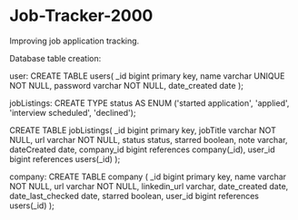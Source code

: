 # Job-Tracker-2000
Improving job application tracking.


Database table creation:

user:
CREATE TABLE users(
  _id bigint primary key,
  name varchar UNIQUE NOT NULL,
  password varchar NOT NULL,
  date_created date
);


jobListings:
CREATE TYPE status AS ENUM ('started application', 'applied', 'interview scheduled', 'declined');

CREATE TABLE jobListings(
    _id bigint primary key,
    jobTitle varchar NOT NULL,
    url varchar NOT NULL,
    status status,
    starred boolean,
    note varchar,
    dateCreated date,
    company_id bigint references company(_id),
    user_id bigint references users(_id)
);


company:
CREATE TABLE company (
  _id bigint primary key,
  name varchar NOT NULL,
  url varchar NOT NULL,
  linkedin_url varchar,
  date_created date,
  date_last_checked date,
  starred boolean,
  user_id bigint references users(_id)
);


